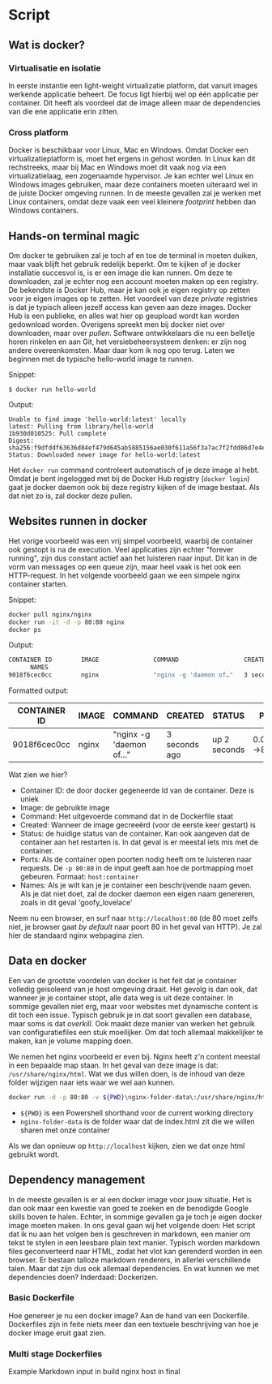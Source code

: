 # Script

## Wat is docker?
### Virtualisatie en isolatie
In eerste instantie een light-weight virtualizatie platform, dat vanuit images werkende applicatie beheert. De focus ligt hierbij wel op één applicatie per container. Dit heeft als voordeel dat de image alleen maar de dependencies van die ene applicatie erin zitten. 

### Cross platform
Docker is beschikbaar voor Linux, Mac en Windows.
Omdat Docker een virtualizatieplatform is, moet het ergens in gehost worden. In Linux kan dit rechstreeks, maar bij Mac en Windows moet dit vaak nog via een virtualizatielaag, een zogenaamde hypervisor.
Je kan echter wel Linux en Windows images gebruiken, maar deze containers moeten uiteraard wel in de juiste Docker omgeving runnen. In de meeste gevallen zal je werken met Linux containers, omdat deze vaak een veel kleinere _footprint_ hebben dan Windows containers.


## Hands-on terminal magic
Om docker te gebruiken zal je toch af en toe de terminal in moeten duiken, maar vaak blijft het gebruik redelijk beperkt.
Om te kijken of je docker installatie succesvol is, is er  een image die kan runnen. Om deze te downloaden, zal je echter nog een account moeten maken op een registry. De bekendste is Docker Hub, maar je kan ook je eigen registry op zetten voor je eigen images op te zetten. Het voordeel van deze _private_ registries is dat je typisch alleen jezelf access kan geven aan deze images. Docker Hub is een publieke, en alles wat hier op geupload wordt kan worden gedownload worden. Overigens spreekt men bij docker niet over downloaden, maar over _pullen_.
Software ontwikkelaars die nu een belletje horen rinkelen en aan Git, het versiebeheersysteem denken: er zijn nog andere overeenkomsten. Maar daar kom ik nog opo terug.
Laten we beginnen met de typische hello-world image te runnen.

Snippet:

`$ docker run hello-world`

Output:
```
Unable to find image 'hello-world:latest' locally
latest: Pulling from library/hello-world
1b930d010525: Pull complete
Digest: sha256:f9dfddf63636d84ef479d645ab5885156ae030f611a56f3a7ac7f2fdd86d7e4e
Status: Downloaded newer image for hello-world:latest
```

Het `docker run` command controleert automatisch of je deze image al hebt. Omdat je bent ingelogged met bij de Docker Hub registry (`docker login`) gaat je docker daemon ook bij deze registry kijken of de image bestaat. Als dat niet zo is, zal docker deze pullen.

## Websites runnen in docker
Het vorige voorbeeld was een vrij simpel voorbeeld, waarbij de container ook gestopt is na de execution. Veel applicaties zijn echter "forever running", zijn dus constant actief aan het luisteren naar input. Dit kan in de vorm van messages op een queue zijn, maar heel vaak is het ook een HTTP-request. In het volgende voorbeeld gaan we een simpele nginx container starten.

Snippet:

```bash
docker pull nginx/nginx
docker run -it -d -p 80:80 nginx
docker ps
```

Output:
```bash
CONTAINER ID        IMAGE               COMMAND                  CREATED             STATUS              PORTS
      NAMES
9018f6cec0cc        nginx               "nginx -g 'daemon of…"   3 seconds ago       Up 2 seconds        0.0.0.0:80->80/tcp   goofy_lovelace
```
Formatted output:

CONTAINER ID | IMAGE | COMMAND | CREATED | STATUS | PORTS | NAMES
---------|----------|---------|---------|----------|---------|---------
 9018f6cec0cc | nginx | "nginx -g 'daemon of…" | 3 seconds ago | up 2 seconds | 0.0.0.0:80->80/tcp | goofy_lovelace


Wat zien we hier?
- Container ID: de door docker gegeneerde Id van de container. Deze is uniek
- Image: de gebruikte image
- Command: Het uitgevoerde command dat in de Dockerfile staat
- Created: Wanneer de image gecreeërd (voor de eerste keer gestart) is
- Status: de huidige status van de container. Kan ook aangeven dat de container aan het restarten is. In dat geval is er meestal iets mis met de container.
- Ports: Als de container open poorten nodig heeft om te luisteren naar requests. De `-p 80:80` in de input geeft aan hoe de portmapping moet gebeuren. Formaat: `host:container`
- Names: Als je wilt kan je je container een beschrijvende naam geven. Als je dat niet doet, zal de docker daemon een eigen naam genereren, zoals in dit geval 'goofy_lovelace'

Neem nu een browser, en surf naar `http://localhost:80` (de 80 moet zelfs niet, je browser gaat _by default_ naar poort 80 in het geval van HTTP). Je zal hier de standaard nginx webpagina zien.

## Data en docker
Een van de grootste voordelen van docker is het feit dat je container volledig geisoleerd van je host omgeving draait. Het gevolg is dan ook, dat wanneer je je container stopt, alle data weg is uit deze container. In sommige gevallen niet erg, maar voor websites met dynamische content is dit toch een issue. Typisch gebruik je in dat soort gevallen een database, maar soms is dat _overkill_. Ook maakt deze manier van werken het gebruik van configuratiefiles een stuk moeilijker.
Om dat toch allemaal makkelijker te maken, kan je volume mapping doen.

We nemen het nginx voorbeeld er even bij. Nginx heeft z'n content meestal in een bepaalde map staan. In het geval van deze image is dat: `/usr/share/nginx/html`. Wat we dus willen doen, is de inhoud van deze folder wijzigen naar iets waar we wel aan kunnen.
```bash
docker run -d -p 80:80 -v ${PWD}\nginx-folder-data\:/usr/share/nginx/html nginx
```

- `${PWD}` is een Powershell shorthand voor de current working directory
- `nginx-folder-data` is de folder waar dat de index.html zit die we willen sharen met onze container

Als we dan opnieuw op `http://localhost` kijken, zien we dat onze html gebruikt wordt.

## Dependency management
In de meeste gevallen is er al een docker image voor jouw situatie. Het is dan ook maar een kwestie van goed te zoeken en de benodigde Google skills boven te halen.
Echter, in sommige gevallen ga je toch je eigen docker image moeten maken.
In ons geval gaan wij het volgende doen:
Het script dat ik nu aan het volgen ben is geschreven in markdown, een manier om tekst te stylen in een leesbare plain text manier. Typisch worden markdown files geconverteerd naar HTML, zodat het vlot kan gerenderd worden in een browser. Er bestaan talloze markdown renderers, in allerlei verschillende talen. Maar dat zijn dus ook allemaal dependencies. En wat kunnen we met dependencies doen? Inderdaad: Dockerizen.
### Basic Dockerfile
Hoe genereer je nu een docker image? Aan de hand van een Dockerfile. Dockerfiles zijn in feite niets meer dan een textuele beschrijving van hoe je docker image eruit gaat zien.


### Multi stage Dockerfiles
Example
Markdown input in build
nginx host in final